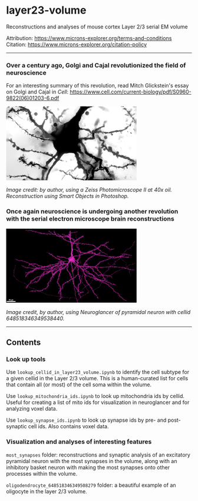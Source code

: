 # layer23-volume
Reconstructions and analyses of mouse cortex Layer 2/3 serial EM volume

Attribution: https://www.microns-explorer.org/terms-and-conditions<br>
Citation: https://www.microns-explorer.org/citation-policy<br>

***

### Over a century ago, Golgi and Cajal revolutionized the field of neuroscience

For an interesting summary of this revolution, read Mitch Glickstein's essay on Golgi and Cajal in <em>Cell</em>: https://www.cell.com/current-biology/pdf/S0960-9822(06)01203-6.pdf

![Pyramidal neuron of the mouse cortex stained using the Golgi method](img/golgistain.png "Serial LM reconstruction of Golgi stained neuron")


<em>Image credit: by author, using a Zeiss Photomicroscope II at 40x oil. Reconstruction using Smart Objects in Photoshop.</em>

### Once again neuroscience is undergoing another revolution with the serial electron microscope brain reconstructions

![Pyramdial neuron from the Layer 2/3 serial EM volume](img/layer23pyr.png "Serial EM reconstruction using Neuroglancer")


<em>Image credit, by author, using Neuroglancer of pyramidal neuron with cellid 648518346349538440.</em> 

***

## Contents

### Look up tools

Use `lookup_cellid_in_layer23_volume.ipynb` to identify the cell subtype for a given cellid in the Layer 2/3 volume. This is a human-curated list for cells that contain all (or most) of the cell soma within the volume.

Use `lookup_mitochondria_ids.ipynb` to look up mitochondria ids by cellid. Useful for creating a list of mito ids for visualization in neuroglancer and for analyzing voxel data.

Use `lookup_synapse_ids.ipynb` to look up synapse ids by pre- and post-synaptic cell ids. Also contains voxel data.

### Visualization and analyses of interesting features

`most_synapses` folder: reconstructions and synaptic analysis of an excitatory pyramidal neuron with the most synapses in the volume, along with an inhibitory basket neuron with making the most synapses onto other processes within the volume. 

`oligodendrocyte_648518346349508279` folder: a beautiful example of an oligocyte in the layer 2/3 volume. 
